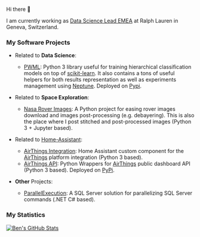 Hi there 👋

I am currently working as [Data Science Lead EMEA](https://www.linkedin.com/in/braibaud/) at Ralph Lauren in Geneva, Switzerland.

### My Software Projects

- Related to **Data Science**:
	
	- [PWML](https://github.com/braibaud/pwml): Python 3 library useful for training hierarchical classification models on top of [scikit-learn](https://scikit-learn.org/). It also contains a tons of useful helpers for both results representation as well as experiments management using [Neptune](https://neptune.ai/). Deployed on [Pypi](https://pypi.org/project/Pwml/).
	
- Related to **Space Exploration**:

  - [Nasa Rover Images](https://github.com/braibaud/nasa-rover-images): A Python project for easing rover images download and images post-processing (e.g. debayering). This is also the place where I post stitched and post-processed images (Python 3 + Jupyter based).

- Related to [Home-Assistant](https://www.home-assistant.io/):

  - [AirThings Integration](https://github.com/braibaud/airthings_integration): Home Assistant custom component for the [AirThings](https://www.airthings.com/) platform integration (Python 3 based).
  - [AirThings API](https://github.com/braibaud/airthings-api): Python Wrappers for [AirThings](https://www.airthings.com/) public dashboard API (Python 3 based). Deployed on [PyPi](https://pypi.org/project/AirThings-API/).

- **Other** Projects:

  - [ParallelExecution](https://github.com/braibaud/ParallelExecution): A SQL Server solution for parallelizing SQL Server commands (.NET C# based).

### My Statistics

[![Ben's GitHub Stats](https://github-readme-stats.vercel.app/api?username=braibaud&count_private=true&show_icons=true&custom_title=Github&card_width=450)](https://github.com/braibaud/braibaud)

